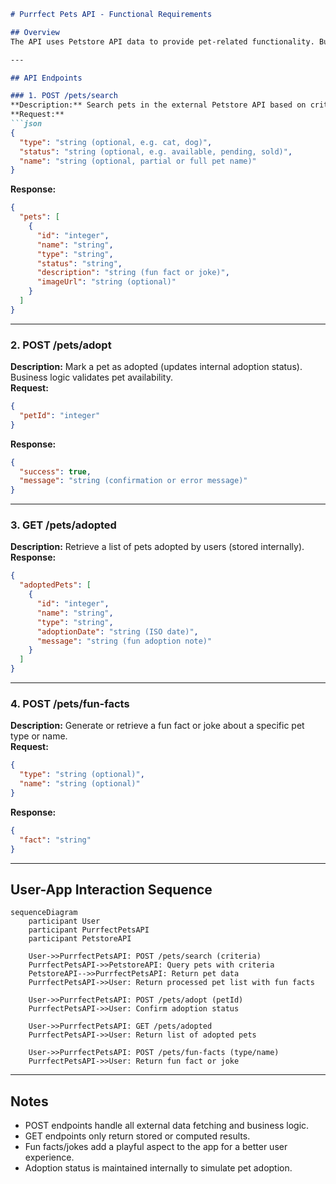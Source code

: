 ```markdown
# Purrfect Pets API - Functional Requirements

## Overview
The API uses Petstore API data to provide pet-related functionality. Business logic interacting with the external Petstore API or performing calculations is handled in POST endpoints. GET endpoints retrieve stored or processed results.

---

## API Endpoints

### 1. POST /pets/search  
**Description:** Search pets in the external Petstore API based on criteria (type, status, name). Retrieves data from Petstore and processes it.  
**Request:**  
```json
{
  "type": "string (optional, e.g. cat, dog)",
  "status": "string (optional, e.g. available, pending, sold)",
  "name": "string (optional, partial or full pet name)"
}
```  
**Response:**  
```json
{
  "pets": [
    {
      "id": "integer",
      "name": "string",
      "type": "string",
      "status": "string",
      "description": "string (fun fact or joke)",
      "imageUrl": "string (optional)"
    }
  ]
}
```

---

### 2. POST /pets/adopt  
**Description:** Mark a pet as adopted (updates internal adoption status). Business logic validates pet availability.  
**Request:**  
```json
{
  "petId": "integer"
}
```  
**Response:**  
```json
{
  "success": true,
  "message": "string (confirmation or error message)"
}
```

---

### 3. GET /pets/adopted  
**Description:** Retrieve a list of pets adopted by users (stored internally).  
**Response:**  
```json
{
  "adoptedPets": [
    {
      "id": "integer",
      "name": "string",
      "type": "string",
      "adoptionDate": "string (ISO date)",
      "message": "string (fun adoption note)"
    }
  ]
}
```

---

### 4. POST /pets/fun-facts  
**Description:** Generate or retrieve a fun fact or joke about a specific pet type or name.  
**Request:**  
```json
{
  "type": "string (optional)",
  "name": "string (optional)"
}
```  
**Response:**  
```json
{
  "fact": "string"
}
```

---

## User-App Interaction Sequence

```mermaid
sequenceDiagram
    participant User
    participant PurrfectPetsAPI
    participant PetstoreAPI

    User->>PurrfectPetsAPI: POST /pets/search (criteria)
    PurrfectPetsAPI->>PetstoreAPI: Query pets with criteria
    PetstoreAPI-->>PurrfectPetsAPI: Return pet data
    PurrfectPetsAPI->>User: Return processed pet list with fun facts

    User->>PurrfectPetsAPI: POST /pets/adopt (petId)
    PurrfectPetsAPI->>User: Confirm adoption status

    User->>PurrfectPetsAPI: GET /pets/adopted
    PurrfectPetsAPI->>User: Return list of adopted pets

    User->>PurrfectPetsAPI: POST /pets/fun-facts (type/name)
    PurrfectPetsAPI->>User: Return fun fact or joke
```

---

## Notes  
- POST endpoints handle all external data fetching and business logic.  
- GET endpoints only return stored or computed results.  
- Fun facts/jokes add a playful aspect to the app for a better user experience.  
- Adoption status is maintained internally to simulate pet adoption.
```
